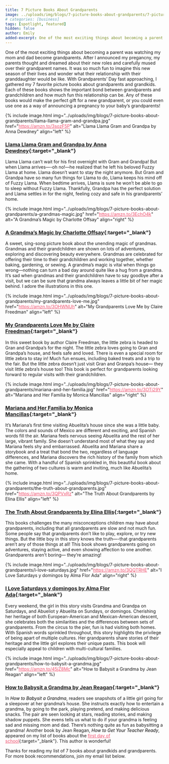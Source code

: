 ```yaml
---
title: 7 Picture Books About Grandparents
image: ../uploads/img/blogs/7-picture-books-about-grandparents/7-picture-book-for-grandparents-day.png
# categories: [business]
tags: [spotlight, featured]
hidden: false
author: Emily
added-excerpt: One of the most exciting things about becoming a parent was watching my mom and dad become grandparents. After I announced my pregancny, my parents thought and dreamed about their new roles and carefully mused over their grandparent names. It was so much fun to imagine this new season of their lives and wonder what their relationship with their granddaughter would be like.
---
```


<style> em {color: black;} p a {color: #f0506e;}</style>

One of the most exciting things about becoming a parent was watching my mom and dad become grandparents. After I announced my pregancny, my parents thought and dreamed about their new roles and carefully mused over their grandparent names. It was so much fun to imagine this new season of their lives and wonder what their relationship with their granddaughter would be like. With Grandparents’ Day fast approaching, I gathered my 7 favorite picture books about grandparents and grandkids. Each of these books shows the important bond between grandparents and grandchildren and how much fun this relationship can be. Any of these books would make the perfect gift for a new grandparent, or you could even use one as a way of announcing a pregnancy to your baby’s grandparents!

{% include image.html img="../uploads/img/blogs/7-picture-books-about-grandparents/llama-llama-gram-and-grandpa.jpg" href="https://amzn.to/3sozF5P" alt="Llama Llama Gram and Grandpa by Anna Dewdney" align="left" %}

### [Llama Llama Gram and Grandpa by Anna Dewdney](https://amzn.to/3sozF5P){:target="\_blank"}

Llama Llama can’t wait for his first overnight with Gram and Grandpa! But when Llama arrives—-oh no!—he realized that he left his beloved Fuzzy Llama at home. Llama doesn’t want to stay the night anymore. But Gram and Grandpa have so many fun things for Llama to do, Llama keeps his mind off of Fuzzy Llama. When bedtime arrives, Llama is sure he won’t be able to go to sleep without Fuzzy Llama. Thankfully, Grandpa has the perfect solution and Llama settles in for the night, feeling cozy and safe in his grandparents’ home.

{% include image.html img="../uploads/img/blogs/7-picture-books-about-grandparents/a-grandmas-magic.jpg" href="https://amzn.to/3EchO4k" alt="A Grandma’s Magic by Charlotte Offsay" align="right" %}

### [A Grandma’s Magic by Charlotte Offsay](https://amzn.to/3EchO4k){:target="\_blank"}

A sweet, sing-song picture book about the unending magic of grandmas. Grandmas and their grandchildren are shown on lots of adventures, exploring and discovering beauty everywhere. Grandmas are celebrated for offering their time to their grandchildren and working together, whether baking, gardening, or sewing. A grandma’s magic is vital when things go wrong—nothing can turn a bad day around quite like a hug from a grandma. It’s sad when grandmas and their grandchildren have to say goodbye after a visit, but we can be sure that grandma always leaves a little bit of her magic behind. I adore the illustrations in this one.

{% include image.html img="../uploads/img/blogs/7-picture-books-about-grandparents/my-grandparents-love-me.jpg" href="https://amzn.to/3OHWNUh" alt="My Grandparents Love Me by Claire Freedman" align="left" %}

### [My Grandparents Love Me by Claire Freedman](https://amzn.to/3OHWNUh){:target="\_blank"}

In this sweet book by author Claire Freedman, the little zebra is headed to Gran and Grandpa’s for the night. The little zebra loves going to Gran and Grandpa’s house, and feels safe and loved. There is even a special room for little zebra to stay in! Much fun ensues, including baked treats and a trip to the fair. But the little zebra doesn’t just visit Gran and Granpa’s house— they visit little zebra’s house too! This book is perfect for grandparents looking forward to regular visits with their grandchildren.

{% include image.html img="../uploads/img/blogs/7-picture-books-about-grandparents/mariana-and-her-familia.jpg" href="https://amzn.to/3OTj29Y" alt="Mariana and Her Familia by Monica Mancillas" align="right" %}

### [Mariana and Her Familia by Monica Mancillas](https://amzn.to/3OTj29Y){:target="\_blank"}

It’s Mariana’s first time visiting Abuelita’s house since she was a little baby. The colors and sounds of Mexico are different and exciting, and Spanish words fill the air. Mariana feels nervous seeing Abuelita and the rest of her large, vibrant family. She doesn’t understand most of what they say and Mariana feels shy and embarrassed. Abuelita and Mariana share a storybook and a treat that bond the two, regardless of language differences, and Mariana discovers the rich history of the family from which she came. With a handful of Spanish sprinkled in, this beautiful book about the gathering of two cultures is warm and inviting, much like Abuelita’s home.

{% include image.html img="../uploads/img/blogs/7-picture-books-about-grandparents/the-truth-about-grandparents.jpg" href="https://amzn.to/3QPVxRz" alt="The Truth About Grandparents by Elina Ellis" align="left" %}

### [The Truth About Grandparents by Elina Ellis](https://amzn.to/3QPVxRz){:target="\_blank"}

This books challenges the many misconceptions children may have about grandparents, including that all grandparents are slow and not much fun. Some people say that grandparents don’t like to play, explore, or try new things. But the little boy in this story knows the truth—-that grandparents aren’t any of those things at all! This book shows grandparents going on adventures, staying active, and even showing affection to one another. Grandparents aren’t boring— they’re amazing!

{% include image.html img="../uploads/img/blogs/7-picture-books-about-grandparents/i-love-saturdays.jpg" href="https://amzn.to/3QQTRHE" alt="I Love Saturdays y domingos by Alma Flor Ada" align="right" %}

### [I Love Saturdays y domingos by Alma Flor Ada](https://amzn.to/3QQTRHE){:target="\_blank"}

Every weekend, the girl in this story visits Grandma and Grandpa on Saturdays, and Abueliot y Abuelita on Sundays, or domingos. Cherishing her heritage of both European-American and Mexican-American descent, she celebrates both the similarities and the differences between sets of grandparents. From the circus to the pier, fun is had visiting both homes. With Spanish words sprinkled throughout, this story highlights the privilege of being apart of multiple cultures. Her grandparents share stories of their heritage and the little girl explores their unique pasts. This book will especially appeal to children with multi-cultural families.

{% include image.html img="../uploads/img/blogs/7-picture-books-about-grandparents/how-to-babysit-a-grandma.jpg" href="https://amzn.to/45jZ8Mc" alt="How to Babysit a Grandma by Jean Reagan" align="left" %}

### [How to Babysit a Grandma by Jean Reagan](https://amzn.to/45jZ8Mc){:target="\_blank"}

In _How to Babysit a Grandma_, readers see snapshots of a little girl going for a sleepover at her grandma’s house. She instructs exactly how to entertain a grandma, by going to the park, playing pretend, and making delicious snacks. The pair are seen looking at stars, reading stories, and making shadow puppets. She evens tells us what to do if your grandma is feeling sad and missing mom and dad. There’s nothing quite as fun as babysitting a grandma! Another book by Jean Reagan, _How to Get Your Teacher Ready_, appeared on my list of books about the [first day of school](/10-back-to-school-books/){:target="\_blank"}. This author is wonderful!

Thanks for reading my list of 7 books about grandkids and grandparents. For more book recommendations, join my email list below.
